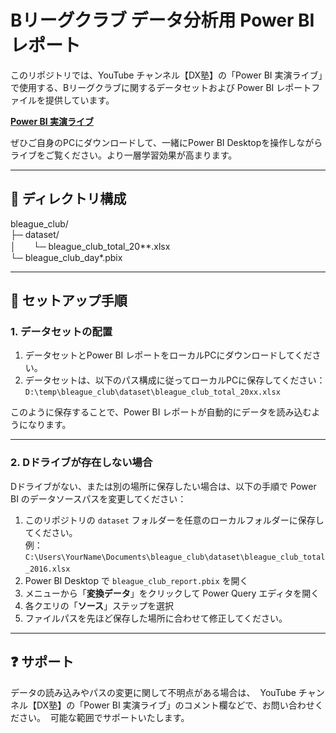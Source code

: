 # Bリーグクラブ データ分析用 Power BI レポート
このリポジトリでは、YouTube チャンネル【DX塾】の「Power BI 実演ライブ」で使用する、Bリーグクラブに関するデータセットおよび Power BI レポートファイルを提供しています。  

**[Power BI 実演ライブ](https://powerbi-live.connpass.com/)**

ぜひご自身のPCにダウンロードして、一緒にPower BI Desktopを操作しながらライブをご覧ください。より一層学習効果が高まります。

---
## 📁 ディレクトリ構成
bleague_club/  
├─ dataset/   
│　　└─ bleague_club_total_20**.xlsx  
└─ bleague_club_day*.pbix  

---
## 🔧 セットアップ手順

### 1. データセットの配置

1. データセットとPower BI レポートをローカルPCにダウンロードしてください。
2. データセットは、以下のパス構成に従ってローカルPCに保存してください：
`D:\temp\bleague_club\dataset\bleague_club_total_20xx.xlsx`

このように保存することで、Power BI レポートが自動的にデータを読み込むようになります。

---
### 2. Dドライブが存在しない場合
Dドライブがない、または別の場所に保存したい場合は、以下の手順で Power BI のデータソースパスを変更してください：

1. このリポジトリの `dataset` フォルダーを任意のローカルフォルダーに保存してください。  
例：`C:\Users\YourName\Documents\bleague_club\dataset\bleague_club_total_2016.xlsx`　　
2. Power BI Desktop で `bleague_club_report.pbix` を開く  
3. メニューから「**変換データ**」をクリックして Power Query エディタを開く  
4. 各クエリの「**ソース**」ステップを選択  
5. ファイルパスを先ほど保存した場所に合わせて修正してください。

---

## ❓ サポート
データの読み込みやパスの変更に関して不明点がある場合は、  
YouTube チャンネル【DX塾】の「Power BI 実演ライブ」のコメント欄などで、お問い合わせください。  
可能な範囲でサポートいたします。
